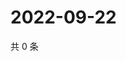 # 2022-09-22

共 0 条

<!-- BEGIN WEIBO -->
<!-- 最后更新时间 Thu Sep 22 2022 00:07:21 GMT+0800 (China Standard Time) -->

<!-- END WEIBO -->
